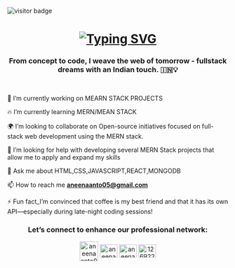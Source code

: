 ![visitor badge](https://visitor-badge.laobi.icu/badge?page_id=jwenjian.visitor-badge&left_color=red&right_color=brown&left_text=Hello%20Visitors)
<h1 align="center">
<a href="https://git.io/typing-svg"><img src="https://readme-typing-svg.demolab.com?font=Carter+One&duration=4000&pause=500&color=F3F0F5F0&width=435&lines=Hey+Everyone%2C+I'm+Aneena+Anto👋+;A+passionate+full-stack+developer%2F+learner%F0%9F%92%BB" alt="Typing SVG" /></a>
</h1>
<h3 align="center">From concept to code, I weave the web of tomorrow - fullstack dreams with an Indian touch. 🇮🇳💡</h3>
 <br/>
 <div align="left">
   
🔭 I’m currently working on MEARN STACK PROJECTS
   
🔥 I’m currently learning MERN/MEAN STACK

🌍 I’m looking to collaborate on Open-source initiatives focused on full-stack web development using the MERN stack.

🤝 I’m looking for help with developing several MERN Stack projects that allow me to apply and expand my skills

💬 Ask me about HTML,CSS,JAVASCRIPT,REACT,MONGODB

📫 How to reach me **aneenaanto05@gmail.com**

⚡ Fun fact_I’m convinced that coffee is my best friend and that it has its own API—especially during late-night coding sessions!
 </div>
 <h3 align="center">Let’s connect to enhance our professional network:</h3>
<p align="center">
 <a href="https://mail.google.com" target="blank"><img align="center" src="https://cdn4.iconfinder.com/data/icons/free-colorful-icons/360/gmail.png" alt="aneenaanto05@gmail.com" height="45" width="42" /></a>
<a href="https://linkedin.com/in/aneena anto" target="blank"><img align="center" src="https://raw.githubusercontent.com/rahuldkjain/github-profile-readme-generator/master/src/images/icons/Social/linked-in-alt.svg" alt="aneena anto" height="30" width="40" /></a>
<a href="https://www.leetcode.com/aneenaanto" target="blank"><img align="center" src="https://raw.githubusercontent.com/rahuldkjain/github-profile-readme-generator/master/src/images/icons/Social/leet-code.svg" alt="aneenaanto" height="30" width="40" /></a>
<a href="https://discord.gg/1269229901987450881" target="blank"><img align="center" src="https://raw.githubusercontent.com/rahuldkjain/github-profile-readme-generator/master/src/images/icons/Social/discord.svg" alt="1269229901987450881" height="30" width="40" /></a>
</p>
